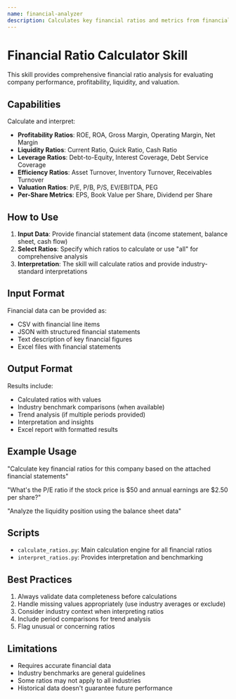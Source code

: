 ```yaml
---
name: financial-analyzer
description: Calculates key financial ratios and metrics from financial statement data for investment analysis
---
```


# Financial Ratio Calculator Skill

This skill provides comprehensive financial ratio analysis for evaluating company performance, profitability, liquidity, and valuation.

## Capabilities

Calculate and interpret:
- **Profitability Ratios**: ROE, ROA, Gross Margin, Operating Margin, Net Margin
- **Liquidity Ratios**: Current Ratio, Quick Ratio, Cash Ratio
- **Leverage Ratios**: Debt-to-Equity, Interest Coverage, Debt Service Coverage
- **Efficiency Ratios**: Asset Turnover, Inventory Turnover, Receivables Turnover
- **Valuation Ratios**: P/E, P/B, P/S, EV/EBITDA, PEG
- **Per-Share Metrics**: EPS, Book Value per Share, Dividend per Share

## How to Use

1. **Input Data**: Provide financial statement data (income statement, balance sheet, cash flow)
2. **Select Ratios**: Specify which ratios to calculate or use "all" for comprehensive analysis
3. **Interpretation**: The skill will calculate ratios and provide industry-standard interpretations

## Input Format

Financial data can be provided as:
- CSV with financial line items
- JSON with structured financial statements
- Text description of key financial figures
- Excel files with financial statements

## Output Format

Results include:
- Calculated ratios with values
- Industry benchmark comparisons (when available)
- Trend analysis (if multiple periods provided)
- Interpretation and insights
- Excel report with formatted results

## Example Usage

"Calculate key financial ratios for this company based on the attached financial statements"

"What's the P/E ratio if the stock price is $50 and annual earnings are $2.50 per share?"

"Analyze the liquidity position using the balance sheet data"

## Scripts

- `calculate_ratios.py`: Main calculation engine for all financial ratios
- `interpret_ratios.py`: Provides interpretation and benchmarking

## Best Practices

1. Always validate data completeness before calculations
2. Handle missing values appropriately (use industry averages or exclude)
3. Consider industry context when interpreting ratios
4. Include period comparisons for trend analysis
5. Flag unusual or concerning ratios

## Limitations

- Requires accurate financial data
- Industry benchmarks are general guidelines
- Some ratios may not apply to all industries
- Historical data doesn't guarantee future performance